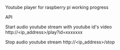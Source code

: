 Youtube player for raspberry pi working progress


API

Start audio youtube stream with youtube id's video
http://<ip_address>/play?id=xxxxxxx

Stop audio youtube stream
http://<ip_address>/stop
